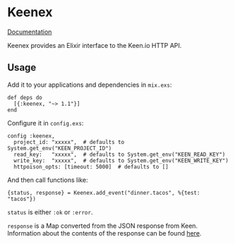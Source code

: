 # Keenex

[Documentation](http://hexdocs.pm/keenex)

Keenex provides an Elixir interface to the Keen.io HTTP API.

## Usage

Add it to your applications and dependencies in `mix.exs`:

    def deps do
      [{:keenex, "~> 1.1"}]
    end

Configure it in `config.exs`:

    config :keenex,
      project_id: "xxxxx",  # defaults to System.get_env("KEEN_PROJECT_ID")
      read_key:   "xxxxx",  # defaults to System.get_env("KEEN_READ_KEY")
      write_key:  "xxxxx",  # defaults to System.get_env("KEEN_WRITE_KEY")
      httpoison_opts: [timeout: 5000]  # defaults to []

And then call functions like:

    {status, response} = Keenex.add_event("dinner.tacos", %{test: "tacos"})

`status` is either `:ok` or `:error`.

`response` is a Map converted from the JSON response from Keen.
Information about the contents of the response can be found
[here](https://keen.io/docs/api/).

